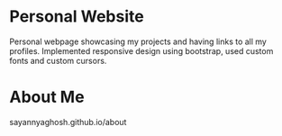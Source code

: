 # Personal Website
Personal webpage showcasing my projects and having links to all my profiles.
Implemented responsive design using bootstrap, used custom fonts and custom cursors.

# About Me
sayannyaghosh.github.io/about
